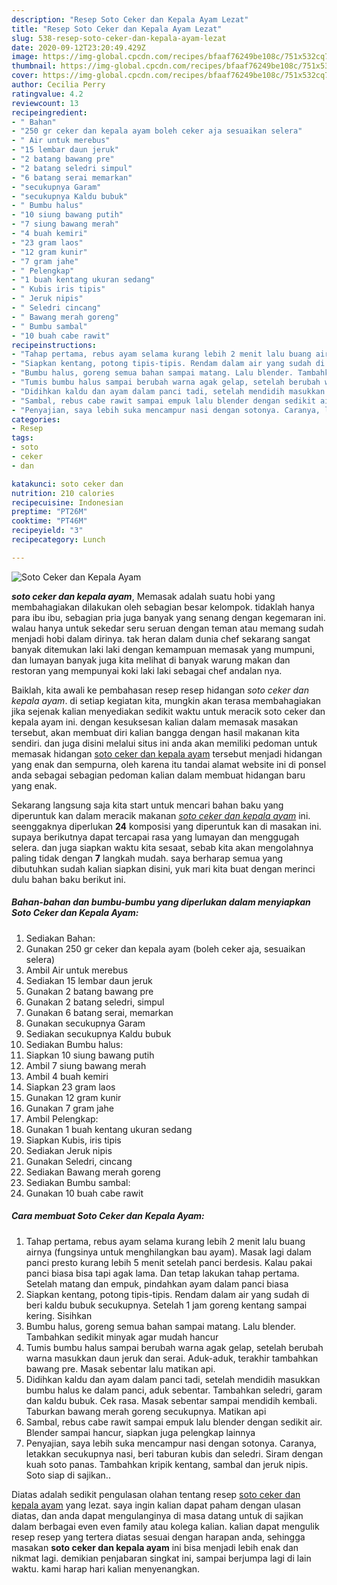 ```yaml
---
description: "Resep Soto Ceker dan Kepala Ayam Lezat"
title: "Resep Soto Ceker dan Kepala Ayam Lezat"
slug: 538-resep-soto-ceker-dan-kepala-ayam-lezat
date: 2020-09-12T23:20:49.429Z
image: https://img-global.cpcdn.com/recipes/bfaaf76249be108c/751x532cq70/soto-ceker-dan-kepala-ayam-foto-resep-utama.jpg
thumbnail: https://img-global.cpcdn.com/recipes/bfaaf76249be108c/751x532cq70/soto-ceker-dan-kepala-ayam-foto-resep-utama.jpg
cover: https://img-global.cpcdn.com/recipes/bfaaf76249be108c/751x532cq70/soto-ceker-dan-kepala-ayam-foto-resep-utama.jpg
author: Cecilia Perry
ratingvalue: 4.2
reviewcount: 13
recipeingredient:
- " Bahan"
- "250 gr ceker dan kepala ayam boleh ceker aja sesuaikan selera"
- " Air untuk merebus"
- "15 lembar daun jeruk"
- "2 batang bawang pre"
- "2 batang seledri simpul"
- "6 batang serai memarkan"
- "secukupnya Garam"
- "secukupnya Kaldu bubuk"
- " Bumbu halus"
- "10 siung bawang putih"
- "7 siung bawang merah"
- "4 buah kemiri"
- "23 gram laos"
- "12 gram kunir"
- "7 gram jahe"
- " Pelengkap"
- "1 buah kentang ukuran sedang"
- " Kubis iris tipis"
- " Jeruk nipis"
- " Seledri cincang"
- " Bawang merah goreng"
- " Bumbu sambal"
- "10 buah cabe rawit"
recipeinstructions:
- "Tahap pertama, rebus ayam selama kurang lebih 2 menit lalu buang airnya (fungsinya untuk menghilangkan bau ayam). Masak lagi dalam panci presto kurang lebih 5 menit setelah panci berdesis. Kalau pakai panci biasa bisa tapi agak lama. Dan tetap lakukan tahap pertama. Setelah matang dan empuk, pindahkan ayam dalam panci biasa"
- "Siapkan kentang, potong tipis-tipis. Rendam dalam air yang sudah di beri kaldu bubuk secukupnya. Setelah 1 jam goreng kentang sampai kering. Sisihkan"
- "Bumbu halus, goreng semua bahan sampai matang. Lalu blender. Tambahkan sedikit minyak agar mudah hancur"
- "Tumis bumbu halus sampai berubah warna agak gelap, setelah berubah warna masukkan daun jeruk dan serai. Aduk-aduk, terakhir tambahkan bawang pre. Masak sebentar lalu matikan api."
- "Didihkan kaldu dan ayam dalam panci tadi, setelah mendidih masukkan bumbu halus ke dalam panci, aduk sebentar. Tambahkan seledri, garam dan kaldu bubuk. Cek rasa. Masak sebentar sampai mendidih kembali. Taburkan bawang merah goreng secukupnya. Matikan api"
- "Sambal, rebus cabe rawit sampai empuk lalu blender dengan sedikit air. Blender sampai hancur, siapkan juga pelengkap lainnya"
- "Penyajian, saya lebih suka mencampur nasi dengan sotonya. Caranya, letakkan secukupnya nasi, beri taburan kubis dan seledri. Siram dengan kuah soto panas. Tambahkan kripik kentang, sambal dan jeruk nipis. Soto siap di sajikan.."
categories:
- Resep
tags:
- soto
- ceker
- dan

katakunci: soto ceker dan 
nutrition: 210 calories
recipecuisine: Indonesian
preptime: "PT26M"
cooktime: "PT46M"
recipeyield: "3"
recipecategory: Lunch

---
```



![Soto Ceker dan Kepala Ayam](https://img-global.cpcdn.com/recipes/bfaaf76249be108c/751x532cq70/soto-ceker-dan-kepala-ayam-foto-resep-utama.jpg)

<b><i>soto ceker dan kepala ayam</i></b>, Memasak adalah suatu hobi yang membahagiakan dilakukan oleh sebagian besar kelompok. tidaklah hanya para ibu ibu, sebagian pria juga banyak yang senang dengan kegemaran ini. walau hanya untuk sekedar seru seruan dengan teman atau memang sudah menjadi hobi dalam dirinya. tak heran dalam dunia chef sekarang sangat banyak ditemukan laki laki dengan kemampuan memasak yang mumpuni, dan lumayan banyak juga kita melihat di banyak warung makan dan restoran yang mempunyai koki laki laki sebagai chef andalan nya.



Baiklah, kita awali ke pembahasan resep resep hidangan <i>soto ceker dan kepala ayam</i>. di setiap kegiatan kita, mungkin akan terasa membahagiakan jika sejenak kalian menyediakan sedikit waktu untuk meracik soto ceker dan kepala ayam ini. dengan kesuksesan kalian dalam memasak masakan tersebut, akan membuat diri kalian bangga dengan hasil makanan kita sendiri. dan juga disini melalui situs ini anda akan memiliki pedoman untuk memasak hidangan <u>soto ceker dan kepala ayam</u> tersebut menjadi hidangan yang enak dan sempurna, oleh karena itu tandai alamat website ini di ponsel anda sebagai sebagian pedoman kalian dalam membuat hidangan baru yang enak.


Sekarang langsung saja kita start untuk mencari bahan baku yang diperuntuk kan dalam meracik makanan <u><i>soto ceker dan kepala ayam</i></u> ini. seenggaknya diperlukan <b>24</b> komposisi yang diperuntuk kan di masakan ini. supaya berikutnya dapat tercapai rasa yang lumayan dan menggugah selera. dan juga siapkan waktu kita sesaat, sebab kita akan mengolahnya paling tidak dengan <b>7</b> langkah mudah. saya berharap semua yang dibutuhkan sudah kalian siapkan disini, yuk mari kita buat dengan merinci dulu bahan baku berikut ini.

<!--inarticleads1-->

##### Bahan-bahan dan bumbu-bumbu yang diperlukan dalam menyiapkan Soto Ceker dan Kepala Ayam:

1. Sediakan  Bahan:
1. Gunakan 250 gr ceker dan kepala ayam (boleh ceker aja, sesuaikan selera)
1. Ambil  Air untuk merebus
1. Sediakan 15 lembar daun jeruk
1. Gunakan 2 batang bawang pre
1. Gunakan 2 batang seledri, simpul
1. Gunakan 6 batang serai, memarkan
1. Gunakan secukupnya Garam
1. Sediakan secukupnya Kaldu bubuk
1. Sediakan  Bumbu halus:
1. Siapkan 10 siung bawang putih
1. Ambil 7 siung bawang merah
1. Ambil 4 buah kemiri
1. Siapkan 23 gram laos
1. Gunakan 12 gram kunir
1. Gunakan 7 gram jahe
1. Ambil  Pelengkap:
1. Gunakan 1 buah kentang ukuran sedang
1. Siapkan  Kubis, iris tipis
1. Sediakan  Jeruk nipis
1. Gunakan  Seledri, cincang
1. Sediakan  Bawang merah goreng
1. Sediakan  Bumbu sambal:
1. Gunakan 10 buah cabe rawit




<!--inarticleads2-->

##### Cara membuat Soto Ceker dan Kepala Ayam:

1. Tahap pertama, rebus ayam selama kurang lebih 2 menit lalu buang airnya (fungsinya untuk menghilangkan bau ayam). Masak lagi dalam panci presto kurang lebih 5 menit setelah panci berdesis. Kalau pakai panci biasa bisa tapi agak lama. Dan tetap lakukan tahap pertama. Setelah matang dan empuk, pindahkan ayam dalam panci biasa
1. Siapkan kentang, potong tipis-tipis. Rendam dalam air yang sudah di beri kaldu bubuk secukupnya. Setelah 1 jam goreng kentang sampai kering. Sisihkan
1. Bumbu halus, goreng semua bahan sampai matang. Lalu blender. Tambahkan sedikit minyak agar mudah hancur
1. Tumis bumbu halus sampai berubah warna agak gelap, setelah berubah warna masukkan daun jeruk dan serai. Aduk-aduk, terakhir tambahkan bawang pre. Masak sebentar lalu matikan api.
1. Didihkan kaldu dan ayam dalam panci tadi, setelah mendidih masukkan bumbu halus ke dalam panci, aduk sebentar. Tambahkan seledri, garam dan kaldu bubuk. Cek rasa. Masak sebentar sampai mendidih kembali. Taburkan bawang merah goreng secukupnya. Matikan api
1. Sambal, rebus cabe rawit sampai empuk lalu blender dengan sedikit air. Blender sampai hancur, siapkan juga pelengkap lainnya
1. Penyajian, saya lebih suka mencampur nasi dengan sotonya. Caranya, letakkan secukupnya nasi, beri taburan kubis dan seledri. Siram dengan kuah soto panas. Tambahkan kripik kentang, sambal dan jeruk nipis. Soto siap di sajikan..




Diatas adalah sedikit pengulasan olahan tentang resep <u>soto ceker dan kepala ayam</u> yang lezat. saya ingin kalian dapat paham dengan ulasan diatas, dan anda dapat mengulanginya di masa datang untuk di sajikan dalam berbagai even even family atau kolega kalian. kalian dapat mengulik resep resep yang tertera diatas sesuai dengan harapan anda, sehingga masakan <b>soto ceker dan kepala ayam</b> ini bisa menjadi lebih enak dan nikmat lagi. demikian penjabaran singkat ini, sampai berjumpa lagi di lain waktu. kami harap hari kalian menyenangkan.
